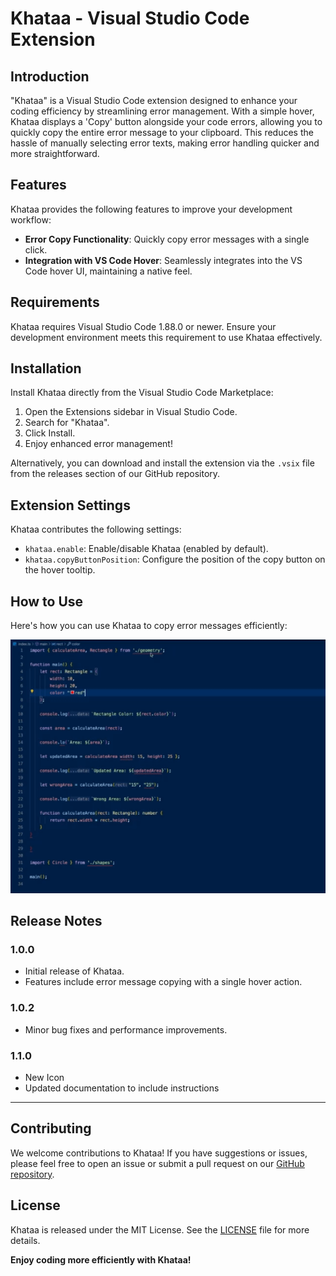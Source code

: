 # Khataa - Visual Studio Code Extension

## Introduction

"Khataa" is a Visual Studio Code extension designed to enhance your coding efficiency by streamlining error management. With a simple hover, Khataa displays a 'Copy' button alongside your code errors, allowing you to quickly copy the entire error message to your clipboard. This reduces the hassle of manually selecting error texts, making error handling quicker and more straightforward.

## Features

Khataa provides the following features to improve your development workflow:

- **Error Copy Functionality**: Quickly copy error messages with a single click.
- **Integration with VS Code Hover**: Seamlessly integrates into the VS Code hover UI, maintaining a native feel.

## Requirements

Khataa requires Visual Studio Code 1.88.0 or newer. Ensure your development environment meets this requirement to use Khataa effectively.

## Installation

Install Khataa directly from the Visual Studio Code Marketplace:

1. Open the Extensions sidebar in Visual Studio Code.
2. Search for "Khataa".
3. Click Install.
4. Enjoy enhanced error management!

Alternatively, you can download and install the extension via the `.vsix` file from the releases section of our GitHub repository.

## Extension Settings

Khataa contributes the following settings:

- `khataa.enable`: Enable/disable Khataa (enabled by default).
- `khataa.copyButtonPosition`: Configure the position of the copy button on the hover tooltip.

## How to Use

Here's how you can use Khataa to copy error messages efficiently:

![How to use Khataa](assets/khataa-explain.gif)

## Release Notes

### 1.0.0

- Initial release of Khataa.
- Features include error message copying with a single hover action.

### 1.0.2

- Minor bug fixes and performance improvements.

### 1.1.0

- New Icon
- Updated documentation to include instructions

---

## Contributing

We welcome contributions to Khataa! If you have suggestions or issues, please feel free to open an issue or submit a pull request on our [GitHub repository](https://github.com/ElSamiru/khataa).

## License

Khataa is released under the MIT License. See the [LICENSE](LICENSE.md) file for more details.

**Enjoy coding more efficiently with Khataa!**
